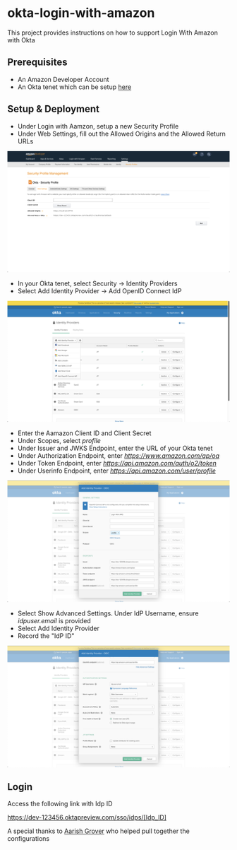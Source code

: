 # okta-login-with-amazon
This project provides instructions on how to support Login With Amazon with Okta

## Prerequisites

- An Amazon Developer Account
- An Okta tenet which can be setup <a href="https://developer.okta.com/signup/">here</a>

## Setup & Deployment

- Under Login with Aamzon, setup a new Security Profile
- Under Web Settings, fill out the Allowed Origins and the Allowed Return URLs

<img src="https://github.com/miketran-okta/okta-login-with-amazon/blob/master/LWA-1.png"/>

- In your Okta tenet, select Security -> Identity Providers
- Select Add Identity Provider -> Add OpenID Connect IdP

<img src="https://github.com/miketran-okta/okta-login-with-amazon/blob/master/LWA-2.png"/>

- Enter the Aamazon Client ID and Client Secret
- Under Scopes, select *profile*
- Under Issuer and JWKS Endpoint, enter the URL of your Okta tenet
- Under Authorization Endpoint, enter *https://www.amazon.com/ap/oa*
- Under Token Endpoint, enter *https://api.amazon.com/auth/o2/token*
- Under Userinfo Endpoint, enter *https://api.amazon.com/user/profile*

<img src="https://github.com/miketran-okta/okta-login-with-amazon/blob/master/LWA-3.png"/>

- Select Show Advanced Settings. Under IdP Username, ensure *idpuser.email* is provided
- Select Add Identity Provider
- Record the "IdP ID"

<img src="https://github.com/miketran-okta/okta-login-with-amazon/blob/master/LWA-4.png"/>

## Login

Access the following link with Idp ID

https://dev-123456.oktapreview.com/sso/idps/[Idp_ID]

A special thanks to <a href="https://www.linkedin.com/in/aarishg/">Aarish Grover</a> who helped pull together the configurations



